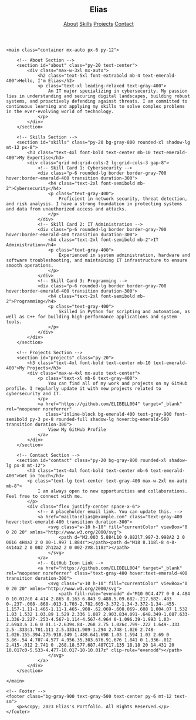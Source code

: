 <!DOCTYPE html>
<html lang="en">
<head>
    <meta charset="UTF-8">
    <meta name="viewport" content="width=device-width, initial-scale=1.0">
    <title>Elias's Portfolio</title>
    <!-- Tailwind CSS CDN -->
    <script src="https://cdn.tailwindcss.com"></script>
    <!-- Google Fonts for a clean, modern look -->
    <link rel="preconnect" href="https://fonts.googleapis.com">
    <link rel="preconnect" href="https://fonts.gstatic.com" crossorigin>
    <link href="https://fonts.googleapis.com/css2?family=Inter:wght@300;400;500;600;700&display=swap" rel="stylesheet">
    <style>
        body {
            font-family: 'Inter', sans-serif;
        }
    </style>
</head>
<body class="bg-gray-900 text-gray-200">
<!-- Header & Navigation -->
    <header class="bg-gray-800 shadow-md sticky top-0 z-50">
        <nav class="container mx-auto px-6 py-4 flex justify-between items-center">
            <h1 class="text-3xl font-bold text-emerald-400">Elias</h1>
            <div class="flex space-x-6 text-lg">
                <a href="#about" class="text-gray-400 hover:text-emerald-400 transition duration-300">About</a>
                <a href="#skills" class="text-gray-400 hover:text-emerald-400 transition duration-300">Skills</a>
                <a href="#projects" class="text-gray-400 hover:text-emerald-400 transition duration-300">Projects</a>
                <a href="#contact" class="text-gray-400 hover:text-emerald-400 transition duration-300">Contact</a>
            </div>
        </nav>
    </header>

    <main class="container mx-auto px-6 py-12">

        <!-- About Section -->
        <section id="about" class="py-20 text-center">
            <div class="max-w-3xl mx-auto">
                <h2 class="text-5xl font-extrabold mb-4 text-emerald-400">Hello, I'm Elias</h2>
                <p class="text-xl leading-relaxed text-gray-400">
                    An IT major specializing in cybersecurity. My passion lies in understanding and securing digital landscapes, building robust systems, and proactively defending against threats. I am committed to continuous learning and applying my skills to solve complex problems in the ever-evolving world of technology.
                </p>
            </div>
        </section>

        <!-- Skills Section -->
        <section id="skills" class="py-20 bg-gray-800 rounded-xl shadow-lg mt-12 px-8">
            <h3 class="text-4xl font-bold text-center mb-10 text-emerald-400">My Expertise</h3>
            <div class="grid md:grid-cols-2 lg:grid-cols-3 gap-8">
                <!-- Skill Card 1: Cybersecurity -->
                <div class="p-6 rounded-lg border border-gray-700 hover:border-emerald-400 transition duration-300">
                    <h4 class="text-2xl font-semibold mb-2">Cybersecurity</h4>
                    <p class="text-gray-400">
                        Proficient in network security, threat detection, and risk analysis. I have a strong foundation in protecting systems and data from unauthorized access and attacks.
                    </p>
                </div>
                <!-- Skill Card 2: IT Administration -->
                <div class="p-6 rounded-lg border border-gray-700 hover:border-emerald-400 transition duration-300">
                    <h4 class="text-2xl font-semibold mb-2">IT Administration</h4>
                    <p class="text-gray-400">
                        Experienced in system administration, hardware and software troubleshooting, and maintaining IT infrastructure to ensure smooth operations.
                    </p>
                </div>
                <!-- Skill Card 3: Programming -->
                <div class="p-6 rounded-lg border border-gray-700 hover:border-emerald-400 transition duration-300">
                    <h4 class="text-2xl font-semibold mb-2">Programming</h4>
                    <p class="text-gray-400">
                        Skilled in Python for scripting and automation, as well as C++ for building high-performance applications and system tools.
                    </p>
                </div>
            </div>
        </section>

        <!-- Projects Section -->
        <section id="projects" class="py-20">
            <h3 class="text-4xl font-bold text-center mb-10 text-emerald-400">My Projects</h3>
            <div class="max-w-4xl mx-auto text-center">
                <p class="text-xl mb-6 text-gray-400">
                    You can find all of my work and projects on my GitHub profile. I regularly update it with new projects related to cybersecurity and IT.
                </p>
                <a href="https://github.com/ELIBELL004" target="_blank" rel="noopener noreferrer"
                   class="inline-block bg-emerald-400 text-gray-900 font-semibold py-3 px-8 rounded-full shadow-lg hover:bg-emerald-500 transition duration-300">
                    View My GitHub Profile
                </a>
            </div>
        </section>

        <!-- Contact Section -->
        <section id="contact" class="py-20 bg-gray-800 rounded-xl shadow-lg px-8 mt-12">
            <h3 class="text-4xl font-bold text-center mb-6 text-emerald-400">Get in Touch</h3>
            <p class="text-lg text-center text-gray-400 max-w-2xl mx-auto mb-8">
                I am always open to new opportunities and collaborations. Feel free to connect with me.
            </p>
            <div class="flex justify-center space-x-6">
                <!-- A placeholder email link. You can update this. -->
                <a href="mailto:elias@example.com" class="text-gray-400 hover:text-emerald-400 transition duration-300">
                    <svg class="w-10 h-10" fill="currentColor" viewBox="0 0 20 20" xmlns="http://www.w3.org/2000/svg">
                        <path d="M2.003 5.884L10 9.882l7.997-3.998A2 2 0 0016 4H4a2 2 0 00-1.997 1.884z"></path><path d="M18 8.118l-8 4-8-4V14a2 2 0 002 2h12a2 2 0 002-2V8.118z"></path>
                    </svg>
                </a>
                <!-- GitHub Icon Link -->
                <a href="https://github.com/ELIBELL004" target="_blank" rel="noopener noreferrer" class="text-gray-400 hover:text-emerald-400 transition duration-300">
                    <svg class="w-10 h-10" fill="currentColor" viewBox="0 0 20 20" xmlns="http://www.w3.org/2000/svg">
                        <path fill-rule="evenodd" d="M10 0C4.477 0 0 4.484 0 10.017c0 4.414 2.865 8.163 6.843 9.488.5.09.682-.217.682-.483 0-.237-.008-.868-.013-1.703-2.782.605-3.372-1.34-3.372-1.34-.455-1.157-1.11-1.465-1.11-1.465-.908-.62.069-.608.069-.608 1.004.07 1.532 1.03 1.532 1.03.89 1.529 2.336 1.087 2.903.834.091-.648.349-1.087.633-1.336-2.227-.253-4.567-1.114-4.567-4.964 0-1.096.39-1.993 1.03-2.69a3.6 3.6 0 01.1-2.639s.84-.268 2.75 1.026c.799-.222 1.649-.333 2.5-.333s1.701.111 2.5.333c1.909-1.294 2.748-1.026 2.748-1.026.155.394.275.918.349 1.488.641.698 1.03 1.594 1.03 2.69 0 3.86-.54 4.707-4.577 4.956.35.303.676.91.676 1.841 0 1.336-.012 2.415-.012 2.741 0 .268.18.577.687.487C17.135 18.18 20 14.431 20 10.017c0-5.533-4.477-10.017-10-10.017z" clip-rule="evenodd"></path>
                    </svg>
                </a>
            </div>
        </section>

    </main>

    <!-- Footer -->
    <footer class="bg-gray-900 text-gray-500 text-center py-6 mt-12 text-sm">
        <p>&copy; 2023 Elias's Portfolio. All Rights Reserved.</p>
    </footer>

</body>
</html>

